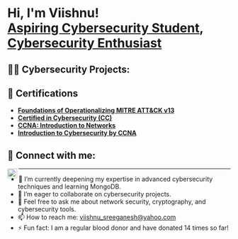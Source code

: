 <h1>Hi, I'm Viishnu! <br/><a href="https://github.com/Viishnu07">Aspiring Cybersecurity Student</a>, <a href="https://www.linkedin.com/in/viishnusreeganesh/">Cybersecurity Enthusiast</a></h1>

<h2>👨‍💻 Cybersecurity Projects:</h2>
<!--
- **Smart Contract Development (Solidity)**
  - [Basic Smart Contract Examples](https://github.com/Viishnu07/Smart-Contracts)
- **Python Scripting**
  - [Network Security Tools](https://github.com/Viishnu07/Network-Security-Scripts)
  - [Cryptography Algorithms Implementation](https://github.com/Viishnu07/Cryptography-Algorithms)
- **PowerShell**
  - [Active Directory Bulk User Creation](https://github.com/Viishnu07/AD-Bulk-User-Creation)
  - [Incident Response Automation Scripts](https://github.com/Viishnu07/Incident-Response-PowerShell)
- **C# (.NET Applications)**
  - [Secure Coding Practices Demo](https://github.com/Viishnu07/Secure-Coding-Demo)
-->
<h2>📄 Certifications</h2>

- **[Foundations of Operationalizing MITRE ATT&CK v13](https://www.credly.com/badges/48b30d3b-2da0-4485-af0b-5b1c52939f87/public_url)**  
- **[Certified in Cybersecurity (CC)](https://www.credly.com/badges/2a8edb81-1aa3-4090-bb72-1f9616e311f7/public_url)**  
- **[CCNA: Introduction to Networks](https://www.credly.com/badges/426ead71-cc26-4493-92ea-330175b85067/public_url)**  
- **[Introduction to Cybersecurity by CCNA](https://www.credly.com/badges/74f673b9-7091-4f2a-939b-199cad6ddc06/public_url)**

<h2>🤳 Connect with me:</h2>

[<img align="left" alt="Viishnu Sree Ganesh | LinkedIn" width="22px" src="https://cdn.jsdelivr.net/npm/simple-icons@v3/icons/linkedin.svg" />][linkedin]

[linkedin]: https://www.linkedin.com/in/viishnusreeganesh/

---

- 🌱 I’m currently deepening my expertise in advanced cybersecurity techniques and learning MongoDB.
- 👯 I’m eager to collaborate on cybersecurity projects.
- 💬 Feel free to ask me about network security, cryptography, and cybersecurity tools.
- 📫 How to reach me: [viishnu_sreeganesh@yahoo.com](mailto:viishnu_sreeganesh@yahoo.com)
- ⚡ Fun fact: I am a regular blood donor and have donated 14 times so far!
